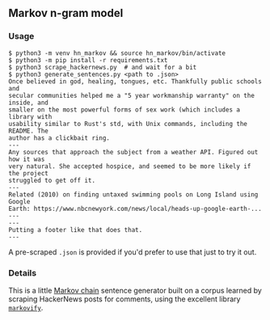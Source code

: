 ## Markov n-gram model

### Usage

```
$ python3 -m venv hn_markov && source hn_markov/bin/activate
$ python3 -m pip install -r requirements.txt
$ python3 scrape_hackernews.py  # and wait for a bit
$ python3 generate_sentences.py <path to .json>
Once believed in god, healing, tongues, etc. Thankfully public schools and
secular communities helped me a "5 year workmanship warranty" on the inside, and
smaller on the most powerful forms of sex work (which includes a library with
usability similar to Rust's std, with Unix commands, including the README. The
author has a clickbait ring.
---
Any sources that approach the subject from a weather API. Figured out how it was
very natural. She accepted hospice, and seemed to be more likely if the project
struggled to get off it.
---
Related (2010) on finding untaxed swimming pools on Long Island using Google
Earth: https://www.nbcnewyork.com/news/local/heads-up-google-earth-...
---
---
Putting a footer like that does that.
---
```

A pre-scraped `.json` is provided if you'd prefer to use that just to try it out.

### Details

This is a little [Markov chain](https://en.wikipedia.org/wiki/Markov_chain)
sentence generator built on a corpus learned by scraping HackerNews posts for
comments, using the excellent library [`markovify`](https://github.com/jsvine/markovify).
